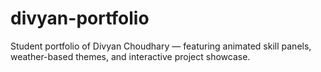 # divyan-portfolio
Student portfolio of Divyan Choudhary — featuring animated skill panels, weather-based themes, and interactive project showcase.
